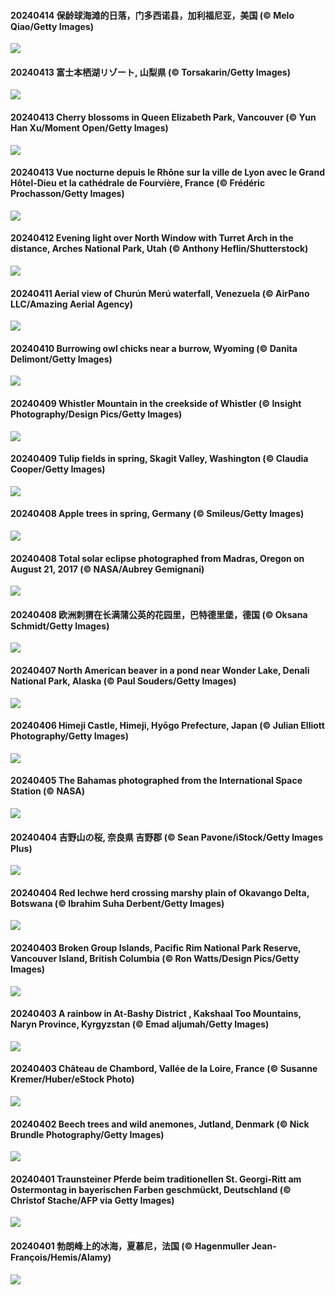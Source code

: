 #### 20240414 保龄球海滩的日落，门多西诺县，加利福尼亚，美国 (© Melo Qiao/Getty Images)

![](20240414_BowlingBallCali_1920x1080.jpg)

#### 20240413 富士本栖湖リゾート, 山梨県 (© Torsakarin/Getty Images)

![](20240413_ShibaZakura_1920x1080.jpg)

#### 20240413 Cherry blossoms in Queen Elizabeth Park, Vancouver (© Yun Han Xu/Moment Open/Getty Images)

![](20240413_SakuraDaysJapanFair_1920x1080.jpg)

#### 20240413 Vue nocturne depuis le Rhône sur la ville de Lyon avec le Grand Hôtel-Dieu et la cathédrale de Fourvière, France (© Frédéric Prochasson/Getty Images)

![](20240413_LyonGastronomy_1920x1080.jpg)

#### 20240412 Evening light over North Window with Turret Arch in the distance, Arches National Park, Utah (© Anthony Heflin/Shutterstock)

![](20240412_SunsetArchesNP_1920x1080.jpg)

#### 20240411 Aerial view of Churún Merú waterfall, Venezuela (© AirPano LLC/Amazing Aerial Agency)

![](20240411_DragonWaterfall_1920x1080.jpg)

#### 20240410 Burrowing owl chicks near a burrow, Wyoming (© Danita Delimont/Getty Images)

![](20240410_OwlSiblings_1920x1080.jpg)

#### 20240409 Whistler Mountain in the creekside of Whistler (© Insight Photography/Design Pics/Getty Images)

![](20240409_WhistlerWSSF_1920x1080.jpg)

#### 20240409 Tulip fields in spring, Skagit Valley, Washington (© Claudia Cooper/Getty Images)

![](20240409_SkagitValleyTulips_1920x1080.jpg)

#### 20240408 Apple trees in spring, Germany (© Smileus/Getty Images)

![](20240408_SpringApple_1920x1080.jpg)

#### 20240408 Total solar eclipse photographed from Madras, Oregon on August 21, 2017 (© NASA/Aubrey Gemignani)

![](20240408_SolarEclipseOregon_1920x1080.jpg)

#### 20240408 欧洲刺猬在长满蒲公英的花园里，巴特德里堡，德国 (© Oksana Schmidt/Getty Images)

![](20240408_HedgehogMeadow_1920x1080.jpg)

#### 20240407 North American beaver in a pond near Wonder Lake, Denali National Park, Alaska (© Paul Souders/Getty Images)

![](20240407_BeaverDenali_1920x1080.jpg)

#### 20240406 Himeji Castle, Himeji, Hyōgo Prefecture, Japan (© Julian Elliott Photography/Getty Images)

![](20240406_JapanHimeji_1920x1080.jpg)

#### 20240405 The Bahamas photographed from the International Space Station (© NASA)

![](20240405_BahamasSpace_1920x1080.jpg)

#### 20240404 吉野山の桜, 奈良県 吉野郡 (© Sean Pavone/iStock/Getty Images Plus)

![](20240404_YoshinoyamaSpring_1920x1080.jpg)

#### 20240404 Red lechwe herd crossing marshy plain of Okavango Delta, Botswana (© Ibrahim Suha Derbent/Getty Images)

![](20240404_AntelopeBotswana_1920x1080.jpg)

#### 20240403 Broken Group Islands, Pacific Rim National Park Reserve, Vancouver Island, British Columbia (© Ron Watts/Design Pics/Getty Images)

![](20240403_PacificRimNationalPark_1920x1080.jpg)

#### 20240403 A rainbow in At-Bashy District  , Kakshaal Too Mountains, Naryn Province, Kyrgyzstan (© Emad aljumah/Getty Images)

![](20240403_KyrgyzstanRainbow_1920x1080.jpg)

#### 20240403 Château de Chambord, Vallée de la Loire, France (© Susanne Kremer/Huber/eStock Photo)

![](20240403_ChambordCastle_1920x1080.jpg)

#### 20240402 Beech trees and wild anemones, Jutland, Denmark (© Nick Brundle Photography/Getty Images)

![](20240402_JutlandSpring_1920x1080.jpg)

#### 20240401 Traunsteiner Pferde beim traditionellen St. Georgi-Ritt am Ostermontag in bayerischen Farben geschmückt, Deutschland (© Christof Stache/AFP via Getty Images)

![](20240401_StGeorgiRide_1920x1080.jpg)

#### 20240401 勃朗峰上的冰海，夏慕尼，法国 (© Hagenmuller Jean-François/Hemis/Alamy)

![](20240401_MontBlancGlacier_1920x1080.jpg)

